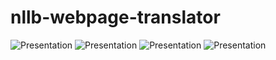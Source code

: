 # nllb-webpage-translator
![Presentation](https://github.com/anusha-c/nllb-webpage-translator/blob/main/1.png)
![Presentation](https://github.com/anusha-c/nllb-webpage-translator/blob/main/2.png)
![Presentation](https://github.com/anusha-c/nllb-webpage-translator/blob/main/3.png)
![Presentation](https://github.com/anusha-c/nllb-webpage-translator/blob/main/4.png)


